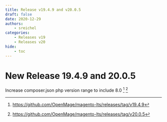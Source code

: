 ```yaml
---
title: Release v19.4.9 and v20.0.5
draft: false
date: 2020-12-29
authors:
    - sreichel
categories:
    - Releases v19
    - Releases v20
hide:
    - toc
---
```


# New Release 19.4.9 and 20.0.5

Increase composer.json php version range to include 8.0 [^1] [^2]

<!-- more -->

[^1]: https://github.com/OpenMage/magento-lts/releases/tag/v19.4.9
[^2]: https://github.com/OpenMage/magento-lts/releases/tag/v20.0.5
